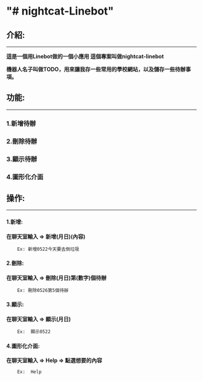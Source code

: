 "# nightcat-Linebot" 
====
## 介紹:
---
**這是一個用Linebot做的一個小應用
	  這個專案叫做nightcat-linebot**

**機器人名子叫做TODO，用來讓我存一些常用的學校網站，以及儲存一些待辦事項。**

## 功能:
---

### 1.新增待辦

### 2.刪除待辦

### 3.顯示待辦

### 4.圖形化介面


## 操作:
---

#### 1.新增:
__在聊天室輸入 => 新增(月日)(內容)__

		Ex: 新增0522今天要去倒垃圾
	
#### 2.刪除:
**在聊天室輸入 => 刪除(月日)第(數字)個待辦**

		Ex: 刪除0526第5個待辦

#### 3.顯示:
**在聊天室輸入 => 顯示(月日)**

		Ex:  顯示0522

#### 4.圖形化介面:

**在聊天室輸入 => Help => 點選想要的內容**

		Ex:  Help

